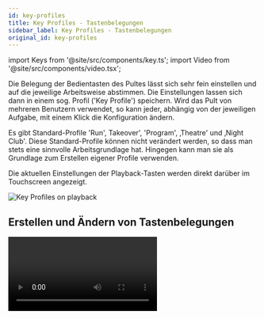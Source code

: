 ```yaml
---
id: key-profiles
title: Key Profiles - Tastenbelegungen
sidebar_label: Key Profiles - Tastenbelegungen
original_id: key-profiles
---
```


import Keys from '@site/src/components/key.ts';
import Video from '@site/src/components/video.tsx';

Die Belegung der Bedientasten des Pultes lässt sich sehr fein einstellen
und auf die jeweilige Arbeitsweise abstimmen. Die Einstellungen lassen
sich dann in einem sog. Profil ('Key Profile') speichern. Wird das Pult
von mehreren Benutzern verwendet, so kann jeder, abhängig von der
jeweiligen Aufgabe, mit einem Klick die Konfiguration ändern.

Es gibt Standard-Profile 'Run', Takeover', 'Program', ‚Theatre' und
‚Night Club'. Diese Standard-Profile können nicht verändert werden, so
dass man stets eine sinnvolle Arbeitsgrundlage hat. Hingegen kann man
sie als Grundlage zum Erstellen eigener Profile verwenden.

Die aktuellen Einstellungen der Playback-Tasten werden direkt darüber im
Touchscreen angezeigt.

![Key Profiles on playback](/docs/images/Playback-Faders-with-key-profiles-applied.png)

## Erstellen und Ändern von Tastenbelegungen

<Video videoId="CxHQV4sP_sA" title="Key Profiles" />

Zum Erstellen eines solchen Profils öffnen Sie mit <Keys.HardKey>Avo</Keys.HardKey> + 
<Keys.HardKey>Disk</Keys.HardKey> das System-Menü und drücken <Keys.SoftKey>Key Profiles</Keys.SoftKey>. Darauf 
öffnet sich das Menü 'Manage Profiles', mit dem man die verschiedenen 
Profile anzeigen ('View'), ändern ('Edit'), löschen ('Delete') oder 
ein neues erstellen ('Add') kann.

Key Profiles kann man ebenso in den Playback-Optionen neu anlegen sowie
auswählen (Reiter ‚Handle').

Key Profiles (Tastenbelegungen) können auch im Fenster '[Show Library](../titan-basics/show-library.md#der-reiter-key-profiles-tastenprofile)'
angezeigt werden.

Beim Erstellen eines neuen ('Add') lässt sich eines der bestehenden
auswählen, das zunächst kopiert wird, um die Einstellungen von diesem zu
übernehmen.

Auch im normalen 'Program'-Modus lassen sich die Profile ändern: halten
Sie dazu <Keys.HardKey>AVO</Keys.HardKey> gedrückt und wählen <Keys.SoftKey>Edit Current Key Profile</Keys.SoftKey>. Ist
das aktuelle Profil eines der schreibgeschützten, so erscheint die
Aufforderung zur Anlage eines neuen bzw. Auswahl eines anderen
bestehenden Profiles.

Die aktuellen Einstellungen für die verschiedenen Tastentypen
(<Keys.SoftKey>schwarz</Keys.SoftKey>, <Keys.SoftKey>blau</Keys.SoftKey>, <Keys.SoftKey>grau</Keys.SoftKey>, und - soweit zutreffend -
<Keys.SoftKey>touch</Keys.SoftKey> (die Touchscreen-Schaltflächen und Executor-Tasten))
 werden links im Bildschirm angezeigt. Über schwarze Tasten verfügt 
 nur das Sapphire Touch, außerdem können bei den virtuellen Fadern 
 schwarze Tasten aktiviert werden.

![Editing a Key Profile](/docs/images/Editing-a-Key-Profile.png)

## Tastenfunktionen

Es lassen sich folgende Tastengruppen einzeln einstellen (graue oder
blaue Tasten für 'Fixtures' und ‚Palettes' gibt es nur bei Pearl Expert;
auf den anderen Pulten sind diese Optionen ohne Funktion):

### Fixtures
Die blaue, graue sowie 'touch'-Taste lassen sich als
&nbsp;<strong>Disabled</strong> (deaktiviert), <strong>Select</strong> (Auswahltaste), <strong>Flash</strong>, <strong>Swop</strong> und
&nbsp;<strong>Latch</strong> (Einrasten) konfigurieren. 

>	Die 'Latch'-Funktion wirkt wie das Stellen des Faders auf 100%, und 
	auf 0% bei der zweiten Betätigung.

### Groups
Die blaue, graue sowie 'touch'-Taste lassen sich als <strong>Disabled</strong>,
&nbsp;<strong>Select Group</strong>, <strong>Flash Fixtures</strong>, <strong>Timed Flash</strong>, <strong>Flash Master</strong>, **Timed Flash
Master<strong>, </strong>Swop Fixtures** konfigurieren, siehe auch [Geräte-Gruppen](../controlling-fixtures/fixture-groups.md).

>	Die Option <strong>Group/Flash takes precedence</strong> bezieht sich nur auf das 
	Pearl Expert, bei dem es möglich ist, auf Fadern Playbacks zu speichern
	und auf den zugehörigen Flash-Tasten Gruppen abzulegen.

### Palettes

Paletten-Tasten/Schaltflächen können <strong>Disabled</strong> (deaktiviert) sein oder mit
&nbsp;<strong>Select Palette</strong> die Palette anwählen.

Mit <strong>Palette is fired ignoring/with its times</strong> wird festgelegt, ob beim
Aufrufen von Paletten gespeicherte Zeiten berücksichtigt werden oder nicht, 
siehe [Paletten mit Zeiten](../palettes/timing-with-palettes).
Dies ist besonders interessant beim [Improvisieren (Busking) mit Paletten](../running-the-show/playback-controls.md#improvisieren-busking-mit-paletten).

>   Die Option <strong>Palette/Flash takes precedence</strong> bezieht sich nur auf das 
	Pearl Expert, bei dem es möglich ist, auf Fadern Playbacks zu speichern
	und auf den zugehörigen Flash-Tasten Paletten abzulegen.

### Cues

Die Tasten und Schaltflächen können belegt werden mit <strong>Disabled</strong>, <strong>Flash</strong>,
&nbsp;<strong>Timed Flash</strong>, <strong>Swop</strong>, <strong>Latch</strong>, <strong>Preload</strong>, <strong>Go</strong>, <strong>Tap Tempo</strong>, 
&nbsp;<strong>Release</strong> und <strong>Select If</strong>.

### Chases

Die Tasten und Schaltflächen können belegt werden mit <strong>Disabled</strong>, <strong>Flash</strong>,
&nbsp;<strong>Timed Flash</strong>, <strong>Swop</strong>, <strong>Latch</strong>, <strong>Go</strong>, <strong>Stop</strong>, <strong>Preload</strong>, <strong>Connect</strong>, 
&nbsp;<strong>Tap Tempo</strong>, <strong>Release</strong>, <strong>Select If</strong>.

### Cue Lists

Dies betrifft das [Abrufen von Cuelisten](../cue-lists/cue-list-playback.md), und
es stehen folgende Einstellungen für die Tasten und den Button zur Verfügung:

Einstellung | Funktion
---|---
Disabled | Die Taste hat keine Funktion.
Flash | Alle Dimmerkanäle des Cues springen auf den programmierten Pegel und kehren danach zum vorherigen Wert zurück.
Flash and Go | Wie Flash, aber mit Loslassen der Taste wird der nächste Cue aufgerufen.
Timed Flash | Wie Flash, aber unter Berücksichtigung der eingestellten Fadezeiten.
Timed Flash and Go | Flash mit Berücksichtigung der Fadezeiten sowie Weiterschalten bei Loslassen.
Swop | Wie Flash, aber alle anderen Geräte werden solange dunkelgeschaltet.
Latch | Wie Flash, aber Dimmerkanäle bleiben nach dem Loslassen bis zum erneuten Betätigen aktiv.
Go | Der nächste Cue wird unter Berücksichtigung der eingestellten Zeit aktiviert.
Stop | Alle Überblendvorgänge werden angehalten.
Preload | LTP-Kanäle von Geräten, die gerade dunkel sind, werden auf den als nächstes aktiven Wert eingestellt.
Connect | Verbindet die Cueliste mit der Ablaufsteuerung (ebenso wie die Taste <Keys.HardKey>Connect / Cue</Keys.HardKey> gefolgt von der Anwahl der Cueliste).
Tap Tempo | Geschwindigkeitssteuerung durch Tippen im Takt.
Next Cue - | Geht einen Cue zurück.
Next Cue + | Geht einen Cue vorwärts.
Review Live Cue | Aktuellen Cue nochmals mit Fadezeiten einblenden.
Cut Next Cue to Live | Nächsten Cue ohne Fadezeiten aktivieren.
Snap Back | Einen Cue zurückgehen, ohne Fadezeiten zu berücksichtigen.
Go Back | Einen Cue zurück, mit Fadezeiten.
Release | Playback releasen, unter Berücksichtigung der eingestellten Release-Zeit.
Select If | Alle Geräte im aktuellen Cue auswählen.

### Macros
Kann gesetzt werden auf <strong>Select</strong> (Auswahl) oder <strong>Disabled</strong>.

>   Die Option <strong>Macro/Flash takes precedence</strong> bezieht sich nur auf das 
	Pearl Expert, bei dem es möglich ist, auf Fadern Playbacks zu speichern
	und auf den zugehörigen Flash-Tasten Macros abzulegen.

### Options

Damit lässt sich die Schnellspeicherfunktion ('Quick
Record') beim Doppelklick auf freie Schaltflächen deaktivieren.

### Masters

Es gibt unterschiedliche Einstellungen für <Keys.SoftKey>Standard Masters</Keys.SoftKey> und den 
<Keys.SoftKey>Scene Master</Keys.SoftKey>.

Für normale Master gibt es die Optionen <strong>Disabled</strong>, <strong>Selection</strong>, <strong>Flash</strong>, 
&nbsp;<strong>Latch</strong>, <strong>Connect</strong>, <strong>Tap Tempo</strong>, <strong>Nudge Up</strong>, <strong>Nudge Down</strong>, <strong>Release</strong>, <strong>Reset Multiplier</strong>, <strong>Multiplier x2</strong>, <strong>Freeze</strong>.

Manche davon gelten nur für bestimmte Master, z.B. gibt es Multiplier 
nur für BPM-Master, siehe [Optionen für BPM-Master](../running-the-show/playback-controls.md#optionen-für-bpm-master). Mit
Freeze können Shapes und Chaser vorübergehend angehalten werden; bei
einem Intensity-Master wirkt Freeze als Blackout.

Für den Scene Master gibt es die Optionen <strong>Disabled</strong>, <strong>Preload Scene Mode</strong>, 
&nbsp;<strong>Exit Scene Mode</strong>, <strong>Enter Scene Mode</strong>, <strong>Commit Changes</strong>, 
&nbsp;<strong>Commit Changes and Exit Scene Mode</strong>, <strong>Enter or Exit Scene Mode</strong>, 
&nbsp;<strong>Enter or Commit Scene Mode</strong>,<strong>Reset Scene Mode</strong>. Siehe 
[Scene Master](../running-the-show/playback-controls.md#scene-master).

## Die Tastenbelegung wechseln

Zur Auswahl einer Tastenbelegung halten Sie die <Keys.HardKey>AVO</Keys.HardKey>-Taste gedrückt
und drücken dazu <Keys.SoftKey>Select Key Profile</Keys.SoftKey>. Damit wird das Key Profile für 
alle Tasten geändert, für die nicht individuell eins ausgewählt ist.

## Tastenbelegungen für einzelne Speicherplätze

Jedem Speicherplatz lässt sich eine gesonderte Tastenbelegung zuordnen.
Damit können die einzelnen Tasten für jeden Speicherplatz anders
konfiguriert werden. Dazu wählt man <Keys.HardKey>Options</Keys.HardKey> oder <Keys.SoftKey>Options</Keys.SoftKey>, dann das 
Playback, die Option <Keys.SoftKey>Handle</Keys.SoftKey> und dann <Keys.SoftKey>Key Profile</Keys.SoftKey>. Steht die 
Auswahl auf <Keys.SoftKey>Global</Keys.SoftKey>, so werden die allgemeinen
Tasteneinstellungen verwendet.

Das Tastenprofil für einzelne Playbacks lässt sich wie folgt schnell ändern:
halten Sie die Taste <Keys.HardKey>Options</Keys.HardKey> gedrückt und wählen Sie das Playback. Sie 
können nun das gewüschte Profil wählen, und die Auswahl wird sofort wirksam.